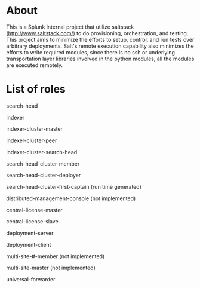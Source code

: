 # About

This is a Splunk internal project that utilize saltstack 
(http://www.saltstack.com/)  to do provisioning, orchestration, and testing. 
This project aims to minimize the efforts to setup, control, and run tests over 
arbitrary deployments. Salt's remote execution capability also minimizes the 
efforts to write required modules, since there is no ssh or underlying 
transportation layer libraries involved in the python modules, all the modules 
are executed remotely.

# List of roles

search-head

indexer

indexer-cluster-master

indexer-cluster-peer

indexer-cluster-search-head

search-head-cluster-member

search-head-cluster-deployer

search-head-cluster-first-captain (run time generated)

distributed-management-console (not implemented)

central-license-master

central-license-slave

deployment-server

deployment-client

multi-site-#-member (not implemented)

multi-site-master (not implemented)

universal-forwarder
